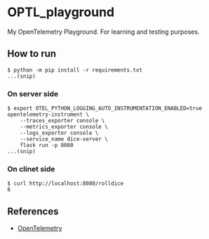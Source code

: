 # OPTL\_playground

My OpenTelemetry Playground. For learning and testing purposes.

## How to run

```console
$ python -m pip install -r requirements.txt
...(snip)
```

### On server side

```consle
$ export OTEL_PYTHON_LOGGING_AUTO_INSTRUMENTATION_ENABLED=true
opentelemetry-instrument \
    --traces_exporter console \
    --metrics_exporter console \
    --logs_exporter console \
    --service_name dice-server \
    flask run -p 8080
...(snip)
```

### On clinet side

```console
$ curl http://localhost:8080/rolldice
6
```

## References

- [OpenTelemetry](https://opentelemetry.io/docs/languages/python/getting-started/)
